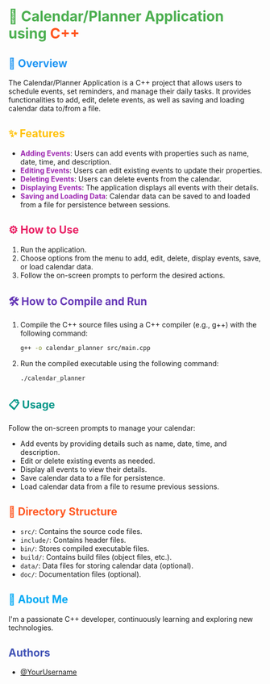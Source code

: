 # <span style="color: #4CAF50;">📅 Calendar/Planner Application using <span style="color: #FF5722;">C++</span></span>

## <span style="color: #2196F3;">🚀 Overview</span>
The Calendar/Planner Application is a C++ project that allows users to schedule events, set reminders, and manage their daily tasks. It provides functionalities to add, edit, delete events, as well as saving and loading calendar data to/from a file.

## <span style="color: #FFC107;">✨ Features</span>
- <span style="color: #9C27B0;">**Adding Events**</span>: Users can add events with properties such as name, date, time, and description.
- <span style="color: #9C27B0;">**Editing Events**</span>: Users can edit existing events to update their properties.
- <span style="color: #9C27B0;">**Deleting Events**</span>: Users can delete events from the calendar.
- <span style="color: #9C27B0;">**Displaying Events**</span>: The application displays all events with their details.
- <span style="color: #9C27B0;">**Saving and Loading Data**</span>: Calendar data can be saved to and loaded from a file for persistence between sessions.

## <span style="color: #E91E63;">⚙️ How to Use</span>
1. Run the application.
2. Choose options from the menu to add, edit, delete, display events, save, or load calendar data.
3. Follow the on-screen prompts to perform the desired actions.

## <span style="color: #673AB7;">🛠️ How to Compile and Run</span>
1. Compile the C++ source files using a C++ compiler (e.g., g++) with the following command:
    ```bash
    g++ -o calendar_planner src/main.cpp
    ```
2. Run the compiled executable using the following command:
    ```bash
    ./calendar_planner
    ```

## <span style="color: #009688;">📋 Usage</span>
Follow the on-screen prompts to manage your calendar:
- Add events by providing details such as name, date, time, and description.
- Edit or delete existing events as needed.
- Display all events to view their details.
- Save calendar data to a file for persistence.
- Load calendar data from a file to resume previous sessions.

## <span style="color: #FF5722;">📂 Directory Structure</span>
- `src/`: Contains the source code files.
- `include/`: Contains header files.
- `bin/`: Stores compiled executable files.
- `build/`: Contains build files (object files, etc.).
- `data/`: Data files for storing calendar data (optional).
- `doc/`: Documentation files (optional).

## <span style="color: #03A9F4;">🚀 About Me</span>
I'm a passionate C++ developer, continuously learning and exploring new technologies.

## <span style="color: #3F51B5;">Authors</span>
- [@YourUsername](https://github.com/YourUsername)

